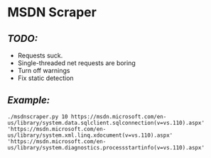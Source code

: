 MSDN Scraper
================

*TODO:*
--------------
- Requests suck.
- Single-threaded net requests are boring
- Turn off warnings
- Fix static detection

*Example:*
--------------
    ./msdnscraper.py 10 https://msdn.microsoft.com/en-us/library/system.data.sqlclient.sqlconnection(v=vs.110).aspx'  'https://msdn.microsoft.com/en-us/library/system.xml.linq.xdocument(v=vs.110).aspx' 'https://msdn.microsoft.com/en-us/library/system.diagnostics.processstartinfo(v=vs.110).aspx'
